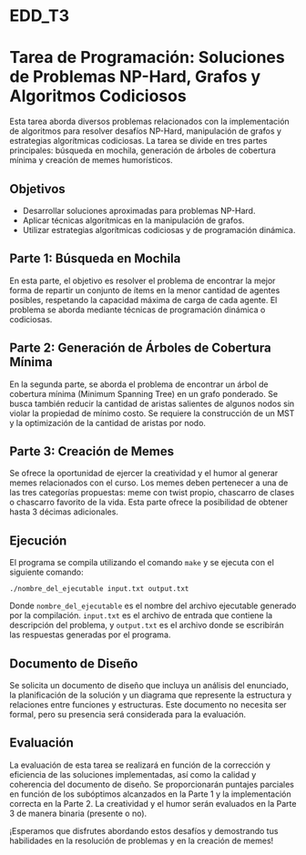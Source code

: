 # EDD_T3
# Tarea de Programación: Soluciones de Problemas NP-Hard, Grafos y Algoritmos Codiciosos

Esta tarea aborda diversos problemas relacionados con la implementación de algoritmos para resolver desafíos NP-Hard, manipulación de grafos y estrategias algorítmicas codiciosas. La tarea se divide en tres partes principales: búsqueda en mochila, generación de árboles de cobertura mínima y creación de memes humorísticos.

## Objetivos

- Desarrollar soluciones aproximadas para problemas NP-Hard.
- Aplicar técnicas algorítmicas en la manipulación de grafos.
- Utilizar estrategias algorítmicas codiciosas y de programación dinámica.

## Parte 1: Búsqueda en Mochila

En esta parte, el objetivo es resolver el problema de encontrar la mejor forma de repartir un conjunto de ítems en la menor cantidad de agentes posibles, respetando la capacidad máxima de carga de cada agente. El problema se aborda mediante técnicas de programación dinámica o codiciosas.

## Parte 2: Generación de Árboles de Cobertura Mínima

En la segunda parte, se aborda el problema de encontrar un árbol de cobertura mínima (Minimum Spanning Tree) en un grafo ponderado. Se busca también reducir la cantidad de aristas salientes de algunos nodos sin violar la propiedad de mínimo costo. Se requiere la construcción de un MST y la optimización de la cantidad de aristas por nodo.

## Parte 3: Creación de Memes

Se ofrece la oportunidad de ejercer la creatividad y el humor al generar memes relacionados con el curso. Los memes deben pertenecer a una de las tres categorías propuestas: meme con twist propio, chascarro de clases o chascarro favorito de la vida. Esta parte ofrece la posibilidad de obtener hasta 3 décimas adicionales.

## Ejecución

El programa se compila utilizando el comando `make` y se ejecuta con el siguiente comando:

```
./nombre_del_ejecutable input.txt output.txt
```

Donde `nombre_del_ejecutable` es el nombre del archivo ejecutable generado por la compilación. `input.txt` es el archivo de entrada que contiene la descripción del problema, y `output.txt` es el archivo donde se escribirán las respuestas generadas por el programa.

## Documento de Diseño

Se solicita un documento de diseño que incluya un análisis del enunciado, la planificación de la solución y un diagrama que represente la estructura y relaciones entre funciones y estructuras. Este documento no necesita ser formal, pero su presencia será considerada para la evaluación.

## Evaluación

La evaluación de esta tarea se realizará en función de la corrección y eficiencia de las soluciones implementadas, así como la calidad y coherencia del documento de diseño. Se proporcionarán puntajes parciales en función de los subóptimos alcanzados en la Parte 1 y la implementación correcta en la Parte 2. La creatividad y el humor serán evaluados en la Parte 3 de manera binaria (presente o no).

¡Esperamos que disfrutes abordando estos desafíos y demostrando tus habilidades en la resolución de problemas y en la creación de memes!
